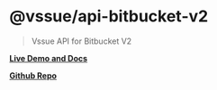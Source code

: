 # @vssue/api-bitbucket-v2

> Vssue API for Bitbucket V2

[__Live Demo and Docs__](https://vssue.js.org)

[__Github Repo__](https://github.com/meteorlxy/vssue)
